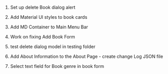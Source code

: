 1. Set up delete Book dialog alert

2. Add Material UI styles to book cards

3. Add MD Container to Main Menu Bar

3. Work on fixing Add Book Form

4. test delete dialog model in testing folder

5. Add About Information to the About Page - create change Log JSON file

8. Select text field for Book genre in book form




